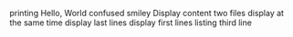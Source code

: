 printing Hello, World
confused smiley
Display content
two files display at the same time
display last lines
display first lines
listing third line
